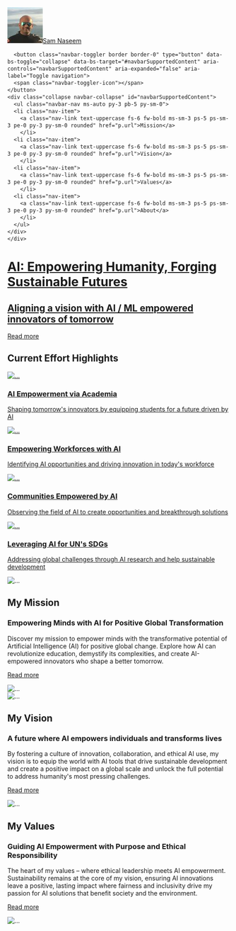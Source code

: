 ---
---
<!doctype html>
<html lang="en">
  <head>
    <meta charset="utf-8">
    <meta name="viewport" content="width=device-width, initial-scale=1">
    <title>Bootstrap demo</title>
    <link href="https://cdn.jsdelivr.net/npm/bootstrap@5.3.1/dist/css/bootstrap.min.css" rel="stylesheet" integrity="sha384-4bw+/aepP/YC94hEpVNVgiZdgIC5+VKNBQNGCHeKRQN+PtmoHDEXuppvnDJzQIu9" crossorigin="anonymous">
    <link href="/css/style.css?v=1" rel="stylesheet">
    <link href="/css/style-breakpoints.css?v=1" rel="stylesheet">
    <link rel="preconnect" href="https://fonts.googleapis.com">
    <link rel="preconnect" href="https://fonts.gstatic.com" crossorigin>
    <link href="https://fonts.googleapis.com/css2?family=Lato:ital,wght@0,100;0,300;0,400;0,700;0,900;1,100;1,300;1,400;1,700;1,900&family=Titillium+Web:ital,wght@0,200;0,300;0,400;0,600;0,700;0,900;1,200;1,300;1,400;1,600;1,700&display=swap" rel="stylesheet">
    <link href="https://fonts.googleapis.com/css2?family=Montserrat:ital,wght@0,100;0,400;0,600;0,700;0,900;1,100;1,400;1,600;1,700;1,900&display=swap" rel="stylesheet">

  </head>
  <body class="bg-black text-white">
  <nav class="navbar navbar-expand-sm navbar-dark fixed-top fixed-top-p bg-gd-black-transparent">
    <div class="container mw-lg pt-2">
      <!-- Brand/logo -->
      <a class="navbar-brand text-white ms-2 me-auto" href="#"><img src="/images/profile-pic.jpeg" class="rounded-circle profile-pic"  alt="Avatar" /><span class="profile-name">Sam Naseem</span></a>

      <button class="navbar-toggler border border-0" type="button" data-bs-toggle="collapse" data-bs-target="#navbarSupportedContent" aria-controls="navbarSupportedContent" aria-expanded="false" aria-label="Toggle navigation">
      <span class="navbar-toggler-icon"></span>
    </button>
    <div class="collapse navbar-collapse" id="navbarSupportedContent">
      <ul class="navbar-nav ms-auto py-3 pb-5 py-sm-0">
      <li class="nav-item">
        <a class="nav-link text-uppercase fs-6 fw-bold ms-sm-3 ps-5 ps-sm-3 pe-0 py-3 py-sm-0 rounded" href="p.url">Mission</a>
        </li>
      <li class="nav-item">
        <a class="nav-link text-uppercase fs-6 fw-bold ms-sm-3 ps-5 ps-sm-3 pe-0 py-3 py-sm-0 rounded" href="p.url">Vision</a>
        </li>
      <li class="nav-item">
        <a class="nav-link text-uppercase fs-6 fw-bold ms-sm-3 ps-5 ps-sm-3 pe-0 py-3 py-sm-0 rounded" href="p.url">Values</a>
        </li>
      <li class="nav-item">
        <a class="nav-link text-uppercase fs-6 fw-bold ms-sm-3 ps-5 ps-sm-3 pe-0 py-3 py-sm-0 rounded" href="p.url">About</a>
        </li>
      </ul>
    </div>
    </div>
  </nav>







  <div class="container-fluid image-default g-0 fade-image" style="background-image:url({{page.splash}});">
    <div class="container mw-lg d-flex text-light hero g-3">
        <div class="container mw-lg mb-3 mb-sm-5 mt-auto fs-3 hero-content">
            <h1 data-highlight="My Mission"><a class="text-light text-decoration-none text-shadow" href="#">AI: Empowering Humanity, Forging Sustainable Futures</a></h1>
            <h2>
                <a class="text-light text-decoration-none text-shadow" href="#">
                    Aligning a vision with AI / ML empowered innovators of tomorrow
                </a>
            </h2>
            <p>
                <a class="btn btn-outline-light mt-2" href="#" role="button">Read more</a>
            </p>
        </div>    
    </div>
    <div class="container-fluid bg-gd-transparent-black g-0 p-5">
        <p class="m-0 p-5"></p>
    </div>
</div>





<div class="container mw-lg hero-followup">
    <div class="container mw-lg text-light p-4 pb-1 px-sm-5 rounded-4 bg-frost">
        <h2 class="fs-6 text-uppercase text-white-50">Current Effort Highlights <!--<a class="d-none d-sm-block float-end text-light text-decoration-none fw-lighter" href="#">View More</a>--></h2>
        <div class="row row-cols-1 row-cols-md-2">
            <div class="col my-2">
                <div class="row">
                    <div class="col col-5 col-sm-4 d-flex">
                        <p>
                            <a href="#">
                                <img src="https://images.unsplash.com/photo-1531545514256-b1400bc00f31?ixlib=rb-4.0.3&ixid=M3wxMjA3fDB8MHxwaG90by1wYWdlfHx8fGVufDB8fHx8fA%3D%3D&auto=format&fit=crop&w=1974&q=80" class="w-100 h-100 image-default rounded-4" alt="...">
                            </a>
                        </p>
                    </div>
                    <div class="col col-7 col-sm-8">
                        <h3><a class="text-light" href="#">AI Empowerment via Academia</a></h3>
                        <p>
                            <a class="text-light text-decoration-none" href="#">
                                Shaping tomorrow's innovators by equipping students for a future driven by AI
                            </a>
                        </p>
                    </div>
                </div>                
            </div>
            <div class="col my-2">
                <div class="row">
                    <div class="col col-5 col-sm-4 d-flex">
                        <p>
                            <a href="#">
                                <img src="https://images.unsplash.com/photo-1573496546038-82f9c39f6365?ixlib=rb-4.0.3&ixid=M3wxMjA3fDB8MHxwaG90by1wYWdlfHx8fGVufDB8fHx8fA%3D%3D&auto=format&fit=crop&w=2069&q=80" class="w-100 h-100 image-default rounded-4" alt="...">
                            </a>
                        </p>
                    </div>
                    <div class="col col-7 col-sm-8">
                        <h3><a class="text-light" href="#">Empowering Workforces with AI
</a></h3>
                        <p>
                            <a class="text-light text-decoration-none" href="#">
                                Identifying AI opportunities and driving innovation in today's workforce
                            </a>
                        </p>
                    </div>
                </div>                
            </div>  
            <div class="col my-2">
                <div class="row">
                    <div class="col col-5 col-sm-4 d-flex">
                        <p>
                            <a href="#">
                                <img src="https://images.unsplash.com/photo-1582213782179-e0d53f98f2ca?ixlib=rb-4.0.3&ixid=M3wxMjA3fDB8MHxwaG90by1wYWdlfHx8fGVufDB8fHx8fA%3D%3D&auto=format&fit=crop&w=2070&q=80" class="w-100 h-100 image-default rounded-4" alt="...">
                            </a>
                        </p>
                    </div>
                    <div class="col col-7 col-sm-8">
                        <h3><a class="text-light" href="#">Communities Empowered by AI
</a></h3>
                        <p>
                            <a class="text-light text-decoration-none" href="#">
                                Observing the field of AI to create opportunities and breakthrough solutions
                            </a>
                        </p>
                    </div>
                </div>                
            </div> 
            <div class="col my-2">
                <div class="row">
                    <div class="col col-5 col-sm-4 d-flex">
                        <p>
                            <a href="#">
                                <img src="https://images.unsplash.com/photo-1552799446-159ba9523315?ixlib=rb-4.0.3&ixid=M3wxMjA3fDB8MHxwaG90by1wYWdlfHx8fGVufDB8fHx8fA%3D%3D&auto=format&fit=crop&w=2070&q=80" class="w-100 h-100 image-default rounded-4" alt="...">
                            </a>
                        </p>
                    </div>
                    <div class="col col-7 col-sm-8">
                        <h3><a class="text-light" href="#">Leveraging AI for UN's SDGs
</a></h3>
                        <p>
                            <a class="text-light text-decoration-none" href="#">
                                Addressing global challenges through AI research and help sustainable development
                            </a>
                        </p>
                    </div>
                </div>                
            </div>            
        </div>       
        <!--<p class="d-sm-none d-block">
            <a class="btn btn-outline-light w-100" href="#" role="button">View more</a>
        </p>--> 
    </div>
</div>


<div class="container mw-lg pt-3 pt-lg-5 px-4">
    <div class="row">
        <div class="col-12 g-0 d-sm-none">
            <img src="https://images.unsplash.com/photo-1490730141103-6cac27aaab94?ixlib=rb-4.0.3&ixid=M3wxMjA3fDB8MHxwaG90by1wYWdlfHx8fGVufDB8fHx8fA%3D%3D&auto=format&fit=crop&w=2070&q=80" class="w-100 h-100 image-default rounded-4-top-left-top-right" alt="...">
        </div>
        <div class="col-12 col-sm-6 bg-dark rounded-4-bottom-left-bottom-right rounded-sm-4-top-left-bottom-left p-5 p-sm-5">
            <h2 class="fs-4 fw-light">My Mission</h2>
            <h3 class="fs-5 fw-bold my-3">Empowering Minds with AI for Positive Global Transformation</h3>
            <p class="fw-light">
                Discover my mission to empower minds with the transformative potential of Artificial Intelligence (AI) for positive global change. Explore how AI can revolutionize education, demystify its complexities, and create AI-empowered innovators who shape a better tomorrow.
            </p>
            <p>
                <a class="btn btn-outline-light mt-2" href="#" role="button">Read more</a>
            </p>
        </div>
        <div class="col-12 col-sm-6 g-0 d-none d-sm-block">
            <img src="https://images.unsplash.com/photo-1490730141103-6cac27aaab94?ixlib=rb-4.0.3&ixid=M3wxMjA3fDB8MHxwaG90by1wYWdlfHx8fGVufDB8fHx8fA%3D%3D&auto=format&fit=crop&w=2070&q=80" class="w-100 h-100 image-default rounded-sm-4-top-right-bottom-right" alt="...">
        </div>
    </div>
</div>



<div class="container mw-lg pt-3 pt-lg-5 px-4">
    <div class="row">
        <div class="col-12 col-sm-6 g-0">
            <img src="https://images.unsplash.com/photo-1542601906990-b4d3fb778b09?ixlib=rb-4.0.3&ixid=M3wxMjA3fDB8MHxwaG90by1wYWdlfHx8fGVufDB8fHx8fA%3D%3D&auto=format&fit=crop&w=2513&q=80" class="w-100 h-100 image-default rounded-4-top-left-top-right rounded-sm-4-top-left-bottom-left" alt="...">
        </div>
        <div class="col-12 col-sm-6 bg-dark rounded-4-bottom-left-bottom-right rounded-sm-4-top-right-bottom-right p-5 p-sm-5">
            <h2 class="fs-4 fw-light">My Vision</h2>
            <h3 class="fs-5 fw-bold my-3">A future where AI empowers individuals and transforms lives</h3>
            <p class="fw-light">
                By fostering a culture of innovation, collaboration, and ethical AI use, my vision is to equip the world with AI tools that drive sustainable development and create a positive impact on a global scale and unlock the full potential to address humanity's most pressing challenges. 
            </p>
            <p>
                <a class="btn btn-outline-light mt-2" href="#" role="button">Read more</a>
            </p>
        </div>
    </div>
</div>




<div class="container mw-lg pt-3 pt-lg-5 px-4 mb-3">
    <div class="row">
        <div class="col-12 g-0 d-sm-none">
            <img src="https://images.unsplash.com/photo-1511895426328-dc8714191300?ixlib=rb-4.0.3&ixid=M3wxMjA3fDB8MHxwaG90by1wYWdlfHx8fGVufDB8fHx8fA%3D%3D&auto=format&fit=crop&w=2070&q=80" class="w-100 h-100 image-default rounded-4-top-left-top-right" alt="...">
        </div>
        <div class="col-12 col-sm-6 bg-dark rounded-4-bottom-left-bottom-right rounded-sm-4-top-left-bottom-left p-5 p-sm-5">
            <h2 class="fs-4 fw-light">My Values</h2>
            <h3 class="fs-5 fw-bold my-3">Guiding AI Empowerment with Purpose and Ethical Responsibility</h3>
            <p class="fw-light">
                The heart of my values – where ethical leadership meets AI empowerment. Sustainability remains at the core of my vision, ensuring AI innovations leave a positive, lasting impact where fairness and inclusivity drive my passion for AI solutions that benefit society and the environment.
            </p>
            <p>
                <a class="btn btn-outline-light mt-2" href="#" role="button">Read more</a>
            </p>
        </div>
        <div class="col-12 col-sm-6 g-0 d-none d-sm-block">
            <img src="https://images.unsplash.com/photo-1511895426328-dc8714191300?ixlib=rb-4.0.3&ixid=M3wxMjA3fDB8MHxwaG90by1wYWdlfHx8fGVufDB8fHx8fA%3D%3D&auto=format&fit=crop&w=2070&q=80" class="w-100 h-100 image-default rounded-sm-4-top-right-bottom-right" alt="...">
        </div>
    </div>
</div>


<script src="https://cdn.jsdelivr.net/npm/bootstrap@5.3.1/dist/js/bootstrap.bundle.min.js" integrity="sha384-HwwvtgBNo3bZJJLYd8oVXjrBZt8cqVSpeBNS5n7C8IVInixGAoxmnlMuBnhbgrkm" crossorigin="anonymous"></script>

  </body>
</html>